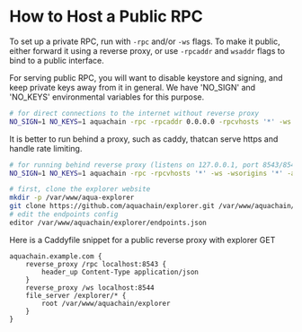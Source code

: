 # How to Host a Public RPC

To set up a private RPC, run with `-rpc` and/or `-ws` flags. To make it public, either forward it using a reverse proxy, or use `-rpcaddr` and `wsaddr` flags to bind to a public interface.

For serving public RPC, you will want to disable keystore and signing, and keep private keys away from it in general. We have 'NO_SIGN' and 'NO_KEYS' environmental variables for this purpose.

```bash
# for direct connections to the internet without reverse proxy
NO_SIGN=1 NO_KEYS=1 aquachain -rpc -rpcaddr 0.0.0.0 -rpcvhosts '*' -ws -wsorigins '*' -wsaddr 0.0.0.0 -aquabase '0x1234...5678' -allowip 0.0.0.0/0 
```

It is better to run behind a proxy, such as caddy, thatcan serve https and handle rate limiting.

```bash
# for running behind reverse proxy (listens on 127.0.0.1, port 8543/8544)
NO_SIGN=1 NO_KEYS=1 aquachain -rpc -rpcvhosts '*' -ws -wsorigins '*' -aquabase '0x1234...5678' -allowip 0.0.0.0/0 -behindproxy
```

```bash
# first, clone the explorer website
mkdir -p /var/www/aqua-explorer
git clone https://github.com/aquachain/explorer.git /var/www/aquachain/explorer
# edit the endpoints config
editor /var/www/aquachain/explorer/endpoints.json
```

Here is a Caddyfile snippet for a public reverse proxy with explorer GET

```caddy
aquachain.example.com {
    reverse_proxy /rpc localhost:8543 {
        header_up Content-Type application/json
    }
    reverse_proxy /ws localhost:8544
    file_server /explorer/* {
        root /var/www/aquachain/explorer
    }
}        
```





